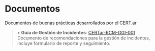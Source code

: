 # Documentos

Documentos de buenas prácticas desarrollados por el CERT.ar


 > • **Guia de Gestión de Incidentes**: [CERTar-RCM-GGI-001](https://github.com/cert-ar/Guias/)  
> Documento de recomendaciones para la gestión de incidentes, incluye formulario de reporte y seguimiento.
